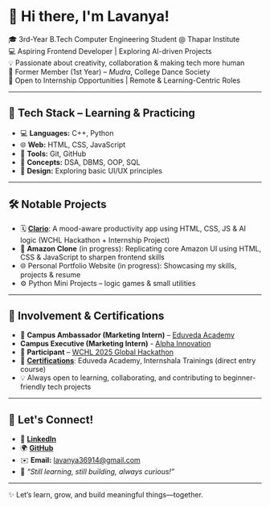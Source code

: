 # 👋 Hi there, I'm Lavanya!

🎓 3rd-Year B.Tech Computer Engineering Student @ Thapar Institute  
💻 Aspiring Frontend Developer | Exploring AI-driven Projects  
💡 Passionate about creativity, collaboration & making tech more human  
💃 Former Member (1st Year) – *Mudra*, College Dance Society  
🚀 Open to Internship Opportunities | Remote & Learning-Centric Roles  

---

## 🔧 Tech Stack – Learning & Practicing

- 💻 **Languages:** C++, Python  
- 🌐 **Web:** HTML, CSS, JavaScript  
- 🧰 **Tools:** Git, GitHub  
- 📘 **Concepts:** DSA, DBMS, OOP, SQL  
- 🎨 **Design:** Exploring basic UI/UX principles  

---

## 🛠 Notable Projects

- 🗓️ [**Clario**](https://github.com/lavu-create/clario): A mood-aware productivity app using HTML, CSS, JS & AI logic (WCHL Hackathon + Internship Project)  
- 🛒 **Amazon Clone** (in progress): Replicating core Amazon UI using HTML, CSS & JavaScript to sharpen frontend skills  
- 🌐 Personal Portfolio Website (in progress): Showcasing my skills, projects & resume
- ⚙️ Python Mini Projects – logic games & small utilities  

---

## 🏅 Involvement & Certifications

- 📣 **Campus Ambassador (Marketing Intern)** – [Eduveda Academy]((https://eduveda.academy/))
- **Campus Executive (Marketing Intern)** - [Alpha Innovation](https://www.alphainnovation.in/)
- 🧩 **Participant** – [WCHL 2025 Global Hackathon](https://dorahacks.io/org/3634)  
- 📜 [**Certifications**](https://github.com/lavu-create/Certifications-Achievements): Eduveda Academy, Internshala Trainings (direct entry course)  
- 💡 Always open to learning, collaborating, and contributing to beginner-friendly tech projects  

---

## 🤝 Let's Connect!

- 🔗 [**LinkedIn**](https://www.linkedin.com/in/lavanya14369)
- 🌍 [**GitHub**](https://github.com/lavu-create) 
- ✉️ **Email:** [lavanya36914@gmail.com](https://mail.google.com/mail/?view=cm&to=lavanya36914@gmail.com)
- 🌱 *“Still learning, still building, always curious!”*

---

✨ Let’s learn, grow, and build meaningful things—together.
